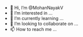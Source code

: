 - 👋 Hi, I’m @MohanNayakV
- 👀 I’m interested in ...
- 🌱 I’m currently learning ...
- 💞️ I’m looking to collaborate on ...
- 📫 How to reach me ...

<!---
MohanNayakV/MohanNayakV is a ✨ special ✨ repository because its `README.md` (this file) appears on your GitHub profile.
You can click the Preview link to take a look at your changes.
--->
